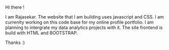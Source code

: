Hi there !

I am Rajasekar. The website that I am building uses javascript and CSS. I am currenlty working on this code base for my online profile portfolio. I am planning to intergrate my data analytics projects with it. The site frontend is build with HTML and BOOTSTRAP.

Thanks :)
